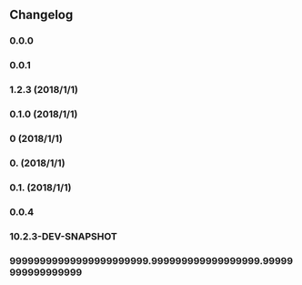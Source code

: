 ## Changelog

### 0.0.0
### 0.0.1
### 1.2.3 (2018/1/1)
### 0.1.0 (2018/1/1)
### 0 (2018/1/1)
### 0. (2018/1/1)
### 0.1. (2018/1/1)
### 0.0.4
### 10.2.3-DEV-SNAPSHOT
### 99999999999999999999999.999999999999999999.99999999999999999
